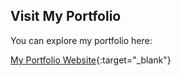 ## Visit My Portfolio
You can explore my portfolio here:

[My Portfolio Website](https://mohsen-png.github.io/portfolio/){:target="_blank"}
